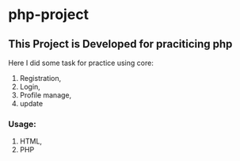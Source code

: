 # php-project
## This Project is Developed for praciticing php
Here I did some task for practice using core:
1. Registration,
2. Login,
3. Profile manage,
4. update

### Usage:
1. HTML,
2. PHP
